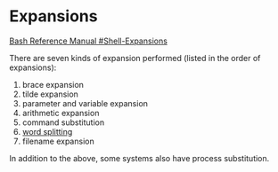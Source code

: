 # Expansions 

[Bash Reference Manual #Shell-Expansions](https://www.gnu.org/software/bash/manual/bash.html#Shell-Expansions) 

There are seven kinds of expansion performed (listed in the order of expansions):

1. brace expansion
2. tilde expansion
3. parameter and variable expansion
4. arithmetic expansion
5. command substitution
6. [word splitting](./word-splitting/README.md)
7. filename expansion

In addition to the above, some systems also have process substitution.